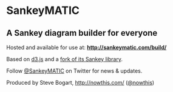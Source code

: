 # SankeyMATIC
## A Sankey diagram builder for everyone

Hosted and available for use at: **http://sankeymatic.com/build/**

Based on [d3.js](http://d3js.org/) and a [fork of its Sankey library](https://github.com/nowthis/d3-plugin-captain-sankey).

Follow [@SankeyMATIC](https://twitter.com/SankeyMATIC) on Twitter for news & updates.

Produced by Steve Bogart, http://nowthis.com/ ([@nowthis](https://twitter.com/nowthis))
